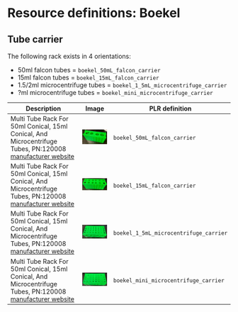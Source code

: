 # Resource definitions: Boekel

## Tube carrier

The following rack exists in 4 orientations:

- 50ml falcon tubes = `boekel_50mL_falcon_carrier`
- 15ml falcon tubes = `boekel_15mL_falcon_carrier`
- 1.5/2ml microcentrifuge tubes = `boekel_1_5mL_microcentrifuge_carrier`
- ?ml microcentrifuge tubes = `boekel_mini_microcentrifuge_carrier`

| Description               | Image              | PLR definition          |
|--------------------|--------------------|--------------------|
| Multi Tube Rack For 50ml Conical, 15ml Conical, And Microcentrifuge Tubes, PN:120008 [manufacturer website](https://www.boekelsci.com/multi-tube-rack-for-50ml-conical-15ml-conical-and-microcentrifuge-tubes-pn-120008.html) | <img src="imgs/boekel_carrier50mL.jpg" alt="ThermoFisherMatrixTrough8094.jpg.avif" width="250"/> | `boekel_50mL_falcon_carrier` |
| Multi Tube Rack For 50ml Conical, 15ml Conical, And Microcentrifuge Tubes, PN:120008 [manufacturer website](https://www.boekelsci.com/multi-tube-rack-for-50ml-conical-15ml-conical-and-microcentrifuge-tubes-pn-120008.html) | <img src="imgs/boekel_carrier15mL.jpg" alt="ThermoFisherMatrixTrough8094.jpg.avif" width="250"/> | `boekel_15mL_falcon_carrier` |
| Multi Tube Rack For 50ml Conical, 15ml Conical, And Microcentrifuge Tubes, PN:120008 [manufacturer website](https://www.boekelsci.com/multi-tube-rack-for-50ml-conical-15ml-conical-and-microcentrifuge-tubes-pn-120008.html) | <img src="imgs/boekel_carrier1_5mL.jpg" alt="ThermoFisherMatrixTrough8094.jpg.avif" width="250"/> | `boekel_1_5mL_microcentrifuge_carrier` |
| Multi Tube Rack For 50ml Conical, 15ml Conical, And Microcentrifuge Tubes, PN:120008 [manufacturer website](https://www.boekelsci.com/multi-tube-rack-for-50ml-conical-15ml-conical-and-microcentrifuge-tubes-pn-120008.html) | <img src="imgs/boekel_carrier_mini.jpg" alt="ThermoFisherMatrixTrough8094.jpg.avif" width="250"/> | `boekel_mini_microcentrifuge_carrier` |
